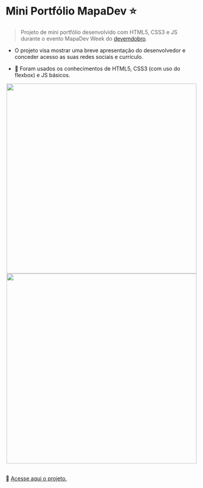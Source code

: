 # Mini Portfólio MapaDev ⭐
> Projeto de mini portfólio desenvolvido com HTML5, CSS3 e JS durante o evento MapaDev Week do [devemdobro](https://github.com/devemdobro).

- O projeto visa mostrar uma breve apresentação do desenvolvedor e conceder acesso as suas redes sociais e currículo.

- 📖 Foram usados os conhecimentos de HTML5, CSS3 (com uso do flexbox) e JS básicos.


<div display="flex" align="center">
 <img src="https://user-images.githubusercontent.com/106677669/196579378-6f1fe62e-e25d-428d-985c-8491a4b0d423.jpg" height="500px">
 <img src="https://user-images.githubusercontent.com/106677669/196579954-8f39cbeb-e8b5-4e7a-925d-f86d130ed129.jpg" height="500px">
</div>


<br>

🔗 [Acesse aqui o projeto.](https://ma-vick.github.io/mini-portfolio-mapadev/)
